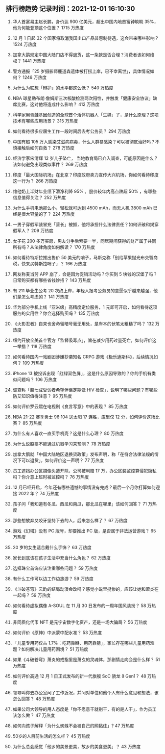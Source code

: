 
## 排行榜趋势 记录时间：2021-12-01 16:10:30
  
  1. 华人首富易主赵长鹏，身价达 900 亿美元，超出中国内地首富钟睒睒 35%，他为何能登顶这个位置？ 1715 万热度
    
  2. 12 月 1 日起 32 个国家将取消我国出口产品普惠制待遇，这会带来哪些影响？ 1524 万热度
    
  3. 加拿大鹅规定中国大陆门店不得退货，这一条款是否合理？消费者该如何维权？ 1441 万热度
    
  4. 警方通报「25 岁摄影师鹿道森遗体被打捞上岸，已不幸离世」，具体情况如何？ 1246 万热度
    
  5. 为什么为联想「辩护」的水平都这么低？ 540 万热度
    
  6. NBA 球星勒布朗·詹姆斯三次核酸检测两次阳性，并触发「健康安全协议」缺席比赛，这对他将造成什么影响？ 412 万热度
    
  7. 科学家用青蛙基因创造的全球首个活体机器人「生娃」了，是什么原理？这项技术有哪些应用场景？ 315 万热度
    
  8. 如何看待很多应届生工作一段时间后去考公务员？ 294 万热度
    
  9. 中国有超 105 万人感染艾滋病病毒，什么人群易感染？可以被彻底治好吗？不慎接触后如何自救？ 278 万热度
    
  10. 经济学家宋清辉 12 岁儿子坠亡， 当地教育局已介入调查，可能原因是什么？该如何避免出现类似事件？ 269 万热度
    
  11. 印度「最大国际机场」在北京？印度政府卖力宣传大兴机场，你如何看待印度这一行为？ 266 万热度
    
  12. 维他奶上半财年业绩下滑净利降 95% ，股价较年内高点跌超 50% ，有哪些信息值得关注？ 252 万热度
    
  13. 为什么手机电池那么小，轻松就可达到 4500 mAh，而无人机 3800 mAh 已经是很大容量的了？ 224 万热度
    
  14. 一男子穿假军装冒充「营长」被抓，他将承担什么法律责任？如何识破和揭穿假军人？ 209 万热度
    
  15. 女子花 200 多万买房，男友分手后索要一半，同居期间获得的财产属于共同所有吗？从法律角度如何解读？ 170 万热度
    
  16. 如何看待特斯拉推出售价 50 美元的哨子，马斯克称「别给苹果抛光布交智商税，快来买特斯拉哨子」？ 166 万热度
    
  17. 网友称麦当劳 APP 崩了，会是因为促销活动吗？你买到 5 块钱的汉堡了吗？日常购买都有哪些省钱妙招？ 143 万热度
    
  18. 有 211 毕业生公考 20 次终上岸，年轻人报考公务员的意愿似乎越来越强，他们是怎么考虑的？ 141 万热度
    
  19. 华为部分手机上线「亚米级」高精度定位服务，1 元即可开启，如何看待这项服务的实用性？你会选择购买吗？ 135 万热度
    
  20. 《火影忍者》自来也舍命留暗号毫无用处，是岸本的伏笔太粗糙了吗？ 132 万热度
    
  21. 纽约开放全美首个官方「监督吸毒点」，旨在减少用药过量死亡，如何评价这一举措？ 118 万热度
    
  22. 如何看待国内一戏剧团涉嫌抄袭知名 CRPG 游戏《极乐迪斯科》，后续情况如何？ 109 万热度
    
  23. iPhone 13 被投诉出现「红绿双色屏」，这是什么原因导致的？你的手机有类似问题吗？ 106 万热度
    
  24. 调查称「超七成受访者希望伴侣定期做 HIV 检查」，说明了哪些问题？有哪些防艾知识值得注意？ 95 万热度
    
  25. 如何评价罗云熙在电视剧《良言写意》中的表现？ 85 万热度
    
  26. NBA 21-22 赛季勇士 96:104 送太阳 17 连胜，库里仅 12 分，如何评价这场比赛？ 85 万热度
    
  27. 为什么有人喜欢一直买手机壳？这是什么心理？ 80 万热度
    
  28. 为什么说股票不能通过机器学习来预测？ 78 万热度
    
  29. 加拿大鹅就「中国大陆地区退换货政策」发布声明，称「在符合法律法规的情况下可以退货」，如何评价这一声明？ 77 万热度
    
  30. 员工遮挡办公区摄像头遭开除，公司被判赔 17 万，办公区装监控算侵犯隐私吗？你介意上班时被监控吗？ 76 万热度
    
  31. 12 月已经开启，今年还有哪些遗憾的事情没有完成？最后一个月你打算如何迎接 2022 年？ 74 万热度
    
  32. 孩子问「我知道有冬瓜、西瓜和南瓜，那北瓜在哪里」该如何回答？ 71 万热度
    
  33. 那些想放弃又咬牙坚持下去的人，后来怎么样了？ 67 万热度
    
  34. 游戏《幻塔》没有 PC 版号，却要推出 PC 版，是否属于非法运营游戏？ 65 万热度
    
  35. 20 岁的女生适合戴什么手饰？ 63 万热度
    
  36. 家长到底该在孩子生活中充当什么角色？ 62 万热度
    
  37. 选择珠宝首饰应该注重哪些问题？ 59 万热度
    
  38. 有什么工作可以边工作边旅游？ 59 万热度
    
  39. 《斗破苍穹》云韵的结局动漫会改吗？感觉小说里挺惨的，应该让她和萧炎在一起吗？ 59 万热度
    
  40. 如何看待虚拟偶像 A-SOUL 在 11 月 30 日发布的一周年国风装扮？ 58 万热度
    
  41. 非同质化代币 NFT 是元宇宙数字化资产，还是一场大骗局？ 56 万热度
    
  42. 如何评价《原神》中派蒙中配水准？ 53 万热度
    
  43. 「儿童专用药仅占 1.7%：吃药靠掰、用药靠猜」，家长存在哪些儿童用药难题？如何解决儿童用药困境？ 51 万热度
    
  44. 如果《斗破苍穹》萧炎的戒指里是萧玄的灵魂体，那剧情走向会是什么样？ 51 万热度
    
  45. 如何评价高通 12 月 1 日正式发布的新一代旗舰 SoC 骁龙 8 Gen1？ 48 万热度
    
  46. 领导叫你去办公室问了工作近况，并问对单位和他个人有什么意见和想法，该怎么回答？ 48 万热度
    
  47. 如果公司大领导的用人态度是「你不愿意干就别干，有的是人干」，作为员工该怎么做？ 47 万热度
    
  48. 如何向孩子解释「为什么蜘蛛不会被自己的网黏住」? 47 万热度
    
  49. 50岁的人目前生活的怎么样？ 45 万热度
    
  50. 为什么总会感觉「他乡的美景更美，故乡的美食更美」？ 43 万热度
    